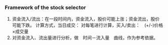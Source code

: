 ### Framework of the stock selector
1. 资金流入/流出：在一段时间内，资金流入，股价可能上涨；资金流出，股价可能下跌。
计算方式，当日成交： 对每笔进行计算，买入/卖出：　(+/-)价格×成交量
2. 对资金流入、流出量进行分析，做　时间－流入量　曲线，作为参考依据。

